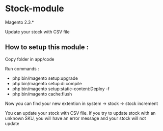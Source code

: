# Stock-module

Magento 2.3.*

Update your stock with CSV file


## How to setup this module : ##

Copy folder in app/code

Run commands :

- php bin/magento setup:upgrade
- php bin/magento setup:di:compile
- php bin/magento setup:static-content:Deploy -f
- php bin/magento cache:flush

Now you can find your new extention in system -> stock -> stock increment

You can update your stock with CSV file. If you try to update stock with an unknown SKU, you will have an error message and your stock will not update
